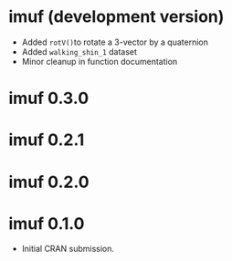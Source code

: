 # imuf (development version)
* Added `rotV()`to rotate a 3-vector by a quaternion
* Added `walking_shin_1` dataset
* Minor cleanup in function documentation

# imuf 0.3.0

# imuf 0.2.1

# imuf 0.2.0

# imuf 0.1.0

* Initial CRAN submission.
